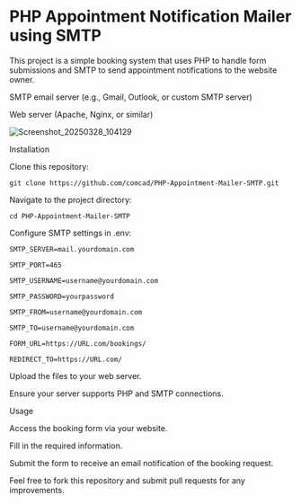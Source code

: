 # **PHP Appointment Notification Mailer using SMTP**

This project is a simple booking system that uses PHP to handle form submissions and SMTP to send appointment notifications to the website owner.


SMTP email server (e.g., Gmail, Outlook, or custom SMTP server)

Web server (Apache, Nginx, or similar)

![Screenshot_20250328_104129](https://github.com/user-attachments/assets/bbaaef82-d9cd-4480-831e-42c6631b51ed)


Installation

Clone this repository:
```
git clone https://github.com/comcad/PHP-Appointment-Mailer-SMTP.git
```
Navigate to the project directory:
```
cd PHP-Appointment-Mailer-SMTP
```
Configure SMTP settings in .env:
```
SMTP_SERVER=mail.yourdomain.com

SMTP_PORT=465

SMTP_USERNAME=username@yourdomain.com

SMTP_PASSWORD=yourpassword

SMTP_FROM=username@yourdomain.com

SMTP_TO=username@yourdomain.com

FORM_URL=https://URL.com/bookings/

REDIRECT_TO=https://URL.com/
```
Upload the files to your web server.

Ensure your server supports PHP and SMTP connections.

Usage

Access the booking form via your website.

Fill in the required information.

Submit the form to receive an email notification of the booking request.

Feel free to fork this repository and submit pull requests for any improvements.
